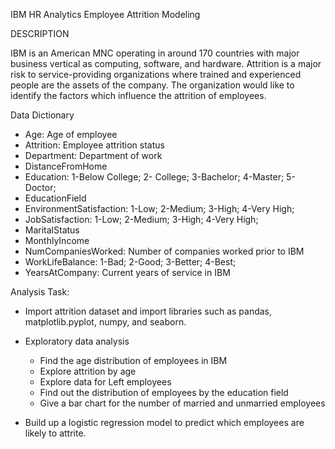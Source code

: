 IBM HR Analytics Employee Attrition Modeling

DESCRIPTION

IBM is an American MNC operating in around 170 countries with major business vertical as computing, software, and hardware.
Attrition is a major risk to service-providing organizations where trained and experienced people are the assets of the company. The organization would like to identify the factors which influence the attrition of employees.

Data Dictionary
   - Age: Age of employee
   - Attrition: Employee attrition status
   - Department: Department of work
   - DistanceFromHome
   - Education: 1-Below College; 2- College; 3-Bachelor; 4-Master; 5-Doctor;
   - EducationField
   - EnvironmentSatisfaction: 1-Low; 2-Medium; 3-High; 4-Very High;
   - JobSatisfaction: 1-Low; 2-Medium; 3-High; 4-Very High;
   - MaritalStatus
   - MonthlyIncome
   - NumCompaniesWorked: Number of companies worked prior to IBM
   - WorkLifeBalance: 1-Bad; 2-Good; 3-Better; 4-Best;
   - YearsAtCompany: Current years of service in IBM

Analysis Task:
- Import attrition dataset and import libraries such as pandas, matplotlib.pyplot,       numpy, and seaborn.
- Exploratory data analysis

   - Find the age distribution of employees in IBM
   - Explore attrition by age
   - Explore data for Left employees
   - Find out the distribution of employees by the education field
   - Give a bar chart for the number of married and unmarried employees

- Build up a logistic regression model to predict which employees are likely to           attrite.
